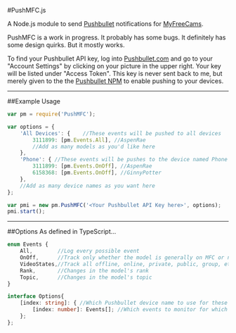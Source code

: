#PushMFC.js

A Node.js module to send [Pushbullet](http://www.pushbullet.com) notifications for [MyFreeCams](http://www.myfreecams.com).

PushMFC is a work in progress.  It probably has some bugs.  It definitely has some design quirks.  But it mostly works.

To find your Pushbullet API key, log into [Pushbullet.com](http://www.pushbullet.com) and go to your "Account Settings" by clicking on your picture in the upper right.  Your key will be listed under "Access Token".  This key is never sent back to me, but merely given to the the [Pushbullet NPM](https://www.npmjs.com/package/pushbullet) to enable pushing to your devices.


------------

##Example Usage

```javascript
var pm = require('PushMFC');

var options = {
    'All Devices': {    //These events will be pushed to all devices
        3111899: [pm.Events.All], //AspenRae
        //Add as many models as you'd like here
    },
    'Phone': { //These events will be pushes to the device named Phone
        3111899: [pm.Events.OnOff], //AspenRae
        6158368: [pm.Events.OnOff], //GinnyPotter
    },
    //Add as many device names as you want here
};

var pmi = new pm.PushMFC('<Your Pushbullet API Key here>', options);
pmi.start();
```

------------

##Options
As defined in TypeScript...

```typescript
enum Events {
    All,        //Log every possible event
    OnOff,      //Track only whether the model is generally on MFC or not (leaving off public/private/group details)
    VideoStates,//Track all offline, online, private, public, group, etc states for the model
    Rank,       //Changes in the model's rank
    Topic,      //Changes in the model's topic
}

interface Options{
    [index: string]: { //Which Pushbullet device name to use for these options
        [index: number]: Events[]; //Which events to monitor for which models
    };
};
```
